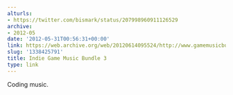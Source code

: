 ```yaml
---
alturls:
- https://twitter.com/bismark/status/207998960911126529
archive:
- 2012-05
date: '2012-05-31T00:56:31+00:00'
link: https://web.archive.org/web/20120614095524/http://www.gamemusicbundle.com/
slug: '1338425791'
title: Indie Game Music Bundle 3
type: link
---
```


Coding music.

